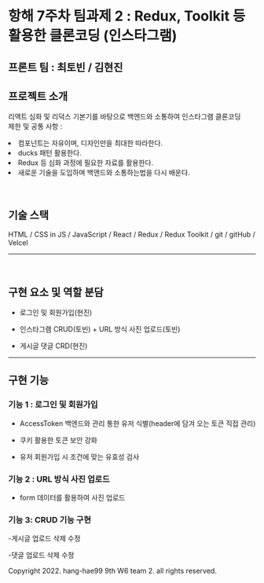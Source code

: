 
# 항해 7주차 팀과제 2 : Redux, Toolkit 등 활용한 클론코딩 (인스타그램)


## 프론트 팀 : 최토빈 / 김현진

## 프로젝트 소개

<p align="justify">
리액트 심화 및 리덕스 기본기를 바탕으로 백엔드와 소통하여 인스타그램 클론코딩 <br>
제한 및 공통 사항 : <br>
  <li>컴포넌트는 자유이며, 디자인만을 최대한 따라한다.</li>
  <li> ducks 패턴 활용한다.</li>
  <li> Redux 등 심화 과정에 필요한 자료를 활용한다.</li>
  <li> 새로운 기술을 도입하며 백앤드와 소통하는법을 다시 배운다.</li>

</p>

<br>

## 기술 스택

HTML / CSS in JS / JavaScript / React / Redux / Redux Toolkit / git / gitHub / Velcel

---
<br>

## 구현 요소 및 역할 분담

- 로그인 및 회원가입(현진)

- 인스타그램 CRUD(토빈) + URL 방식 사진 업로드(토빈)

- 게시글 댓글 CRD(현진)

---
## 구현 기능

### 기능 1 : 로그인 및 회원가입

- AccessToken 백엔드와 관리 통한 유저 식별(header에 담겨 오는 토큰 직접 관리)

- 쿠키 활용한 토큰 보안 강화

- 유저 회원가입 시 조건에 맞는 유효성 검사


### 기능 2 :  URL 방식 사진 업로드

- form 데이터를 활용하여 사진 업로드

### 기능 3: CRUD 기능 구현

-게시글 업로드 삭제 수정 

-댓글 업로드 삭제 수정 


Copyright 2022. hang-hae99 9th W6 team 2. all rights reserved.
